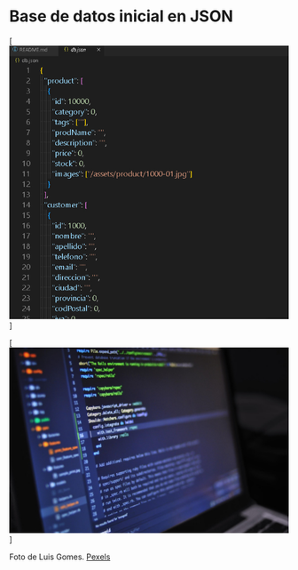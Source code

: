 # Base de datos inicial en JSON

[![JSON](./readme1.jpg "JSON")]

[![Base Datos](./readme.jpg "Base de datos")]

Foto de Luis Gomes. [Pexels](https://www.pexels.com/es-es/foto/ordenador-portatil-negro-y-gris-546819/)